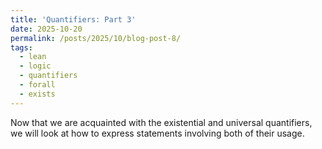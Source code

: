 ```yaml
---
title: 'Quantifiers: Part 3'
date: 2025-10-20
permalink: /posts/2025/10/blog-post-8/
tags:
  - lean
  - logic
  - quantifiers
  - forall
  - exists
---
```


Now that we are acquainted with the existential and universal quantifiers, we will look at how to express statements involving both of their usage.
